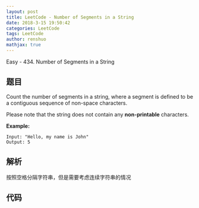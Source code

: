 ```yaml
---
layout: post
title: LeetCode - Number of Segments in a String
date: 2018-3-15 19:50:42
categories: LeetCode
tags: LeetCode
author: renshuo
mathjax: true
---
```


Easy - 434. Number of Segments in a String

<!--more-->

## 题目

Count the number of segments in a string, where a segment is defined to be a contiguous sequence of non-space characters.

Please note that the string does not contain any **non-printable** characters.

**Example:**

```
Input: "Hello, my name is John"
Output: 5
```

## 解析

按照空格分隔字符串，但是需要考虑连续字符串的情况

## 代码

``` java

```